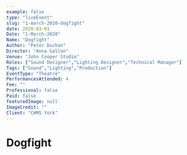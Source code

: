 ```yaml
---
example: false
type: "liveEvent"
slug: "1-march-2020-dogfight"
date: 2020-03-01
Date: "1-March-2020"
Name: "Dogfight"
Author: "Peter Duchan"
Director: "Anna Gallon"
Venue: "John Cooper Studio"
Roles: ["Sound Designer","Lighting Designer","Technical Manager"]
Tags: ["Sound","Lighting","Production"]
EventType: "Theatre"
PerformancesAttended: 4
Fee: ""
Professional: false
Paid: false
featuredImage: null
ImageCredit: ""
Client: "CHMS York"
---
```


# Dogfight